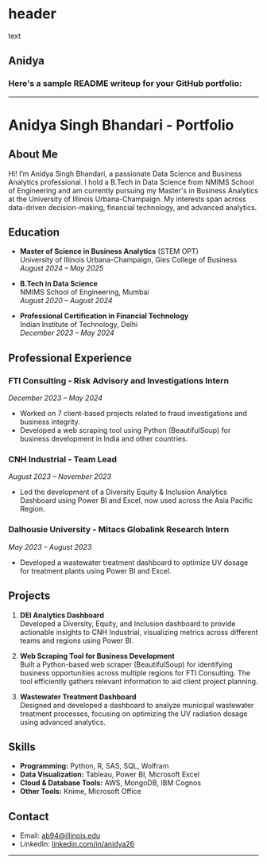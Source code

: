 # header
text
## Anidya
### Here's a sample README writeup for your GitHub portfolio:

---

# Anidya Singh Bhandari - Portfolio

## About Me

Hi! I’m Anidya Singh Bhandari, a passionate Data Science and Business Analytics professional. I hold a B.Tech in Data Science from NMIMS School of Engineering and am currently pursuing my Master's in Business Analytics at the University of Illinois Urbana-Champaign. My interests span across data-driven decision-making, financial technology, and advanced analytics.

## Education
- **Master of Science in Business Analytics** (STEM OPT)  
  University of Illinois Urbana-Champaign, Gies College of Business  
  *August 2024 – May 2025*
  
- **B.Tech in Data Science**  
  NMIMS School of Engineering, Mumbai  
  *August 2020 – August 2024*

- **Professional Certification in Financial Technology**  
  Indian Institute of Technology, Delhi  
  *December 2023 – May 2024*

## Professional Experience
### FTI Consulting - Risk Advisory and Investigations Intern  
*December 2023 – May 2024*  
- Worked on 7 client-based projects related to fraud investigations and business integrity.
- Developed a web scraping tool using Python (BeautifulSoup) for business development in India and other countries.

### CNH Industrial - Team Lead  
*August 2023 – November 2023*  
- Led the development of a Diversity Equity & Inclusion Analytics Dashboard using Power BI and Excel, now used across the Asia Pacific Region.

### Dalhousie University - Mitacs Globalink Research Intern  
*May 2023 – August 2023*  
- Developed a wastewater treatment dashboard to optimize UV dosage for treatment plants using Power BI and Excel.

## Projects
1. **DEI Analytics Dashboard**  
   Developed a Diversity, Equity, and Inclusion dashboard to provide actionable insights to CNH Industrial, visualizing metrics across different teams and regions using Power BI.

2. **Web Scraping Tool for Business Development**  
   Built a Python-based web scraper (BeautifulSoup) for identifying business opportunities across multiple regions for FTI Consulting. The tool efficiently gathers relevant information to aid client project planning.

3. **Wastewater Treatment Dashboard**  
   Designed and developed a dashboard to analyze municipal wastewater treatment processes, focusing on optimizing the UV radiation dosage using advanced analytics.

## Skills
- **Programming:** Python, R, SAS, SQL, Wolfram
- **Data Visualization:** Tableau, Power BI, Microsoft Excel
- **Cloud & Database Tools:** AWS, MongoDB, IBM Cognos
- **Other Tools:** Knime, Microsoft Office

## Contact
- Email: ab94@illinois.edu  
- LinkedIn: [linkedin.com/in/anidya26](https://www.linkedin.com/in/anidya26)

---
